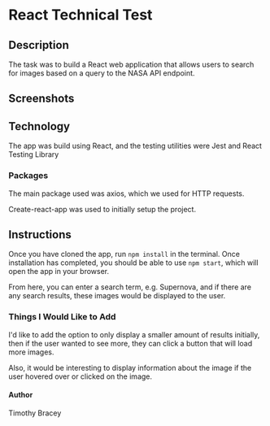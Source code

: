 # React Technical Test

## Description

The task was to build a React web application that allows users to search for images based on a query to the NASA API endpoint.

## Screenshots

## Technology

The app was build using React, and the testing utilities were Jest and React Testing Library

### Packages

The main package used was axios, which we used for HTTP requests.

Create-react-app was used to initially setup the project.

## Instructions

Once you have cloned the app, run ```npm install``` in the terminal. Once installation has completed, you should be able to use ```npm start```, which will open the app in your browser.

From here, you can enter a search term, e.g. Supernova, and if there are any search results, these images would be displayed to the user.

### Things I Would Like to Add

I'd like to add the option to only display a smaller amount of results initially, then if the user wanted to see more, they can click a button that will load more images.

Also, it would be interesting to display information about the image if the user hovered over or clicked on the image.

#### Author

Timothy Bracey
